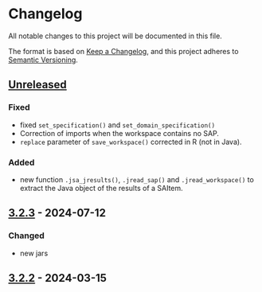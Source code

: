 # Changelog

All notable changes to this project will be documented in this file.

The format is based on [Keep a Changelog](https://keepachangelog.com/en/1.1.0/), and this project adheres
to [Semantic Versioning](https://semver.org/spec/v2.0.0.html).

## [Unreleased]

### Fixed

* fixed `set_specification()` and `set_domain_specification()`
* Correction of imports when the workspace contains no SAP.
* `replace` parameter of `save_workspace()` corrected in R (not in Java).

### Added

* new function `.jsa_jresults()`, `.jread_sap()` and `.jread_workspace()` to  extract the Java object of the results of a SAItem.


## [3.2.3] - 2024-07-12

### Changed

* new jars

## [3.2.2] - 2024-03-15

[Unreleased]: https://github.com/rjdverse/rjd3workspace/compare/v3.2.3...HEAD
[3.2.3]: https://github.com/rjdverse/rjd3workspace/compare/v3.2.2...v3.2.3
[3.2.2]: https://github.com/rjdverse/rjd3workspace/releases/tag/v3.2.2
